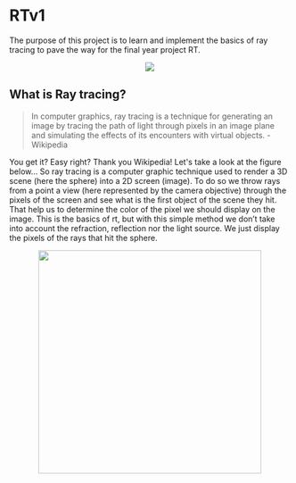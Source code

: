 # RTv1
The purpose of this project is to learn and implement the basics of ray tracing to pave the way for the final year project RT.

<p align="center"><img src="https://pbs.twimg.com/media/DDGqIf5U0AAqYTW.jpg:large"></p>
 
## What is Ray tracing? 
 
> In computer graphics, ray tracing is a technique for generating an image by tracing the path of light through pixels in an image plane and simulating the effects of its encounters with virtual objects. - Wikipedia
 
You get it? Easy right? Thank you Wikipedia! Let's take a look at the figure below... So ray tracing is a computer graphic technique used to render a 3D scene (here the sphere) into a 2D screen (image). To do so we throw rays from a point a view (here represented by the camera objective) through the pixels of the screen and see what is the first object of the scene they hit. That help us to determine the color of the pixel we should display on the image. This is the basics of rt, but with this simple method we don’t take into account the refraction, reflection nor the light source. We just display the pixels of the rays that hit the sphere. 

<p align="center"><img src="https://user-images.githubusercontent.com/17257576/27506227-2c3803e8-5869-11e7-9659-9f0cfc89ebfe.png" width="400"></p>
